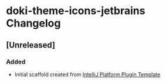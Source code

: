 <!-- Keep a Changelog guide -> https://keepachangelog.com -->

# doki-theme-icons-jetbrains Changelog

## [Unreleased]
### Added
- Initial scaffold created from [IntelliJ Platform Plugin Template](https://github.com/JetBrains/intellij-platform-plugin-template)
